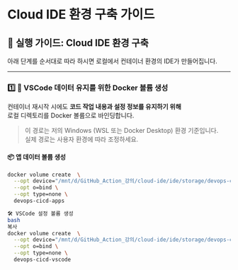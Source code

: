 # Cloud IDE 환경 구축 가이드

## 🚀 실행 가이드: Cloud IDE 환경 구축

아래 단계를 순서대로 따라 하시면 로컬에서 컨테이너 환경의 IDE가 만들어집니다.

---

### 1️⃣ 💾 VSCode 데이터 유지를 위한 Docker 볼륨 생성

컨테이너 재시작 시에도 **코드 작업 내용과 설정 정보를 유지하기 위해**  
로컬 디렉토리를 Docker 볼륨으로 바인딩합니다.

> 이 경로는 저의 Windows (WSL 또는 Docker Desktop) 환경 기준입니다.  
> 실제 경로는 사용자 환경에 따라 조정하세요.

#### 📦 앱 데이터 볼륨 생성

```bash
docker volume create  \
  --opt device="/mnt/d/GitHub_Action_강의/cloud-ide/ide/storage/devops-cicd-apps" \
  --opt o=bind \
  --opt type=none \
  devops-cicd-apps

🛠️ VSCode 설정 볼륨 생성
bash
복사
docker volume create  \
  --opt device="/mnt/d/GitHub_Action_강의/cloud-ide/ide/storage/devops-cicd-vscode" \
  --opt o=bind \
  --opt type=none \
  devops-cicd-vscode
